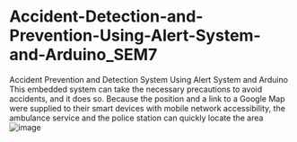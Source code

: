 # Accident-Detection-and-Prevention-Using-Alert-System-and-Arduino_SEM7
Accident Prevention and Detection System Using Alert System and Arduino
This embedded system can take the necessary precautions to avoid accidents, and it does so. Because the position and a link to a Google Map were supplied to their smart devices with mobile network accessibility, the ambulance service and the police station can quickly locate the area![image](https://github.com/GauravkumarPandit01/Accident-Detection-and-Prevention-Using-Alert-System-and-Arduino_SEM7/assets/99877077/904a6a72-5341-4f91-887a-5f562d054053)
